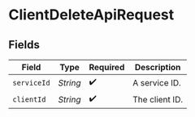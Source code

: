 # ClientDeleteApiRequest


## Fields

| Field              | Type               | Required           | Description        |
| ------------------ | ------------------ | ------------------ | ------------------ |
| `serviceId`        | *String*           | :heavy_check_mark: | A service ID.      |
| `clientId`         | *String*           | :heavy_check_mark: | The client ID.     |